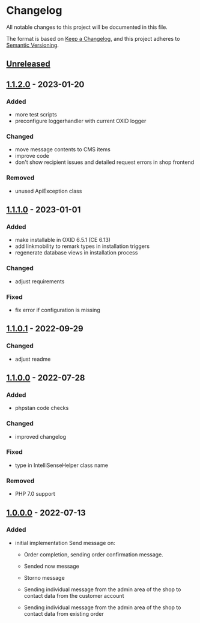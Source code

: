 # Changelog
All notable changes to this project will be documented in this file.

The format is based on [Keep a Changelog](https://keepachangelog.com/en/1.0.0/),
and this project adheres to [Semantic Versioning](https://semver.org/spec/v2.0.0.html).

## [Unreleased](https://git.d3data.de/D3Private/linkmobility4oxid/compare/1.1.1.0...rel_1.x)

## [1.1.2.0](https://git.d3data.de/D3Private/linkmobility4oxid/compare/1.1.1.0...1.1.2.0) - 2023-01-20
### Added
- more test scripts
- preconfigure loggerhandler with current OXID logger

### Changed
- move message contents to CMS items
- improve code
- don't show recipient issues  and detailed request errors in shop frontend

### Removed
- unused ApiException class

## [1.1.1.0](https://git.d3data.de/D3Private/linkmobility4oxid/compare/1.1.0.1...1.1.1.0) - 2023-01-01
### Added
- make installable in OXID 6.5.1 (CE 6.13)
- add linkmobility to remark types in installation triggers
- regenerate database views in installation process

### Changed
- adjust requirements

### Fixed
- fix error if configuration is missing

## [1.1.0.1](https://git.d3data.de/D3Private/linkmobility4oxid/compare/1.1.0.0...1.1.0.1) - 2022-09-29
### Changed
- adjust readme

## [1.1.0.0](https://git.d3data.de/D3Private/linkmobility4oxid/compare/1.0.0.0...1.1.0.0) - 2022-07-28
### Added
- phpstan code checks

### Changed
- improved changelog

### Fixed
- type in IntelliSenseHelper class name

### Removed
- PHP 7.0 support

## [1.0.0.0](https://git.d3data.de/D3Private/linkmobility4oxid/releases/tag/1.0.0.0) - 2022-07-13
### Added
- initial implementation
    Send message on:
  - Order completion, sending order confirmation message.
  - Sended now message
  - Storno message

  - Sending individual message from the admin area of the shop to contact data from the customer account
  - Sending individual message from the admin area of the shop to contact data from existing order
